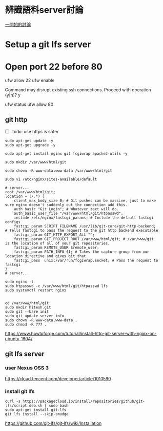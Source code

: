 # 辨識語料server討論
[一開始的討論](https://github.com/twgo/tw-on-youtube/issues/24)

# Setup a git lfs server

# Open port 22 before 80
ufw allow 22
ufw enable

Command may disrupt existing ssh connections. Proceed with operation (y|n)? y

ufw status
ufw allow 80



## git http

- [ ] todo: use https is safer
```
sudo apt-get update -y
sudo apt-get upgrade -y

sudo apt-get install nginx git fcgiwrap apache2-utils -y

sudo mkdir /var/www/html/git

sudo chown -R www-data:www-data /var/www/html/git

sudo vi /etc/nginx/sites-available/default

# server...
root /var/www/html/git;
location ~ (/.*) {
    client_max_body_size 0; # Git pushes can be massive, just to make sure nginx doesn't suddenly cut the connection add this.
    auth_basic "Git Login"; # Whatever text will do.
    auth_basic_user_file "/var/www/html/git/htpasswd";
    include /etc/nginx/fastcgi_params; # Include the default fastcgi configs
    fastcgi_param SCRIPT_FILENAME /usr/lib/git-core/git-http-backend; # Tells fastcgi to pass the request to the git http backend executable
    fastcgi_param GIT_HTTP_EXPORT_ALL "";
    fastcgi_param GIT_PROJECT_ROOT /var/www/html/git; # /var/www/git is the location of all of your git repositories.
    fastcgi_param REMOTE_USER $remote_user;
    fastcgi_param PATH_INFO $1; # Takes the capture group from our location directive and gives git that.
    fastcgi_pass  unix:/var/run/fcgiwrap.socket; # Pass the request to fastcgi
}
# server...

sudo nginx -t
sudo htpasswd -c /var/www/html/git/htpasswd lfs
sudo systemctl restart nginx


cd /var/www/html/git
sudo mkdir hitesh.git
sudo git --bare init
sudo git update-server-info
sudo chown -R www-data.www-data .
sudo chmod -R 777 .
```
https://www.howtoforge.com/tutorial/install-http-git-server-with-nginx-on-ubuntu-1604/


## git lfs server
### user Nexus OSS 3
https://cloud.tencent.com/developer/article/1010590

### install git lfs
```
curl -s https://packagecloud.io/install/repositories/github/git-lfs/script.deb.sh | sudo bash
sudo apt-get install git-lfs
git lfs install --skip-smudge
```
https://github.com/git-lfs/git-lfs/wiki/Installation
